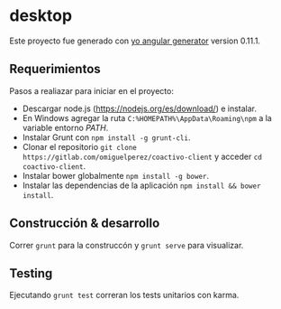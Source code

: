 # desktop

Este proyecto fue generado con [yo angular generator](https://github.com/yeoman/generator-angular)
version 0.11.1.

## Requerimientos

Pasos a realiazar para iniciar en el proyecto:

- Descargar node.js (https://nodejs.org/es/download/) e instalar.
- En Windows agregar la ruta `C:%HOMEPATH%\AppData\Roaming\npm` a la variable entorno _PATH_.
- Instalar Grunt con `npm install -g grunt-cli`.
- Clonar el repositorio `git clone https://gitlab.com/omiguelperez/coactivo-client` y acceder `cd coactivo-client`.
- Instalar bower globalmente `npm install -g bower`.
- Instalar las dependencias de la aplicación `npm install && bower install`.

## Construcción & desarrollo

Correr `grunt` para la construccón y `grunt serve` para visualizar.

## Testing

Ejecutando `grunt test` correran los tests unitarios con karma.
